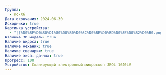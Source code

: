 ```yaml
---
Группа:
  - кс-Х6
Дата окончания: 2024-06-30
Исходники: true
Картинка устройства:
  - "[[%D0%BF%D0%B0%D1%80%D0%B0%D0%BC%D0%BE%D0%BD%D0%BE%D0%B2%D0%B0.png]]"
Наличие 3D модели: true
Наличие видоса: true
Наличие механик: true
Наличие сценария: true
Наличие эксп. данных: true
Прогресс: 100
Устройство: Сканирующий электронный микроскоп JEOL 1610LV
---
```

